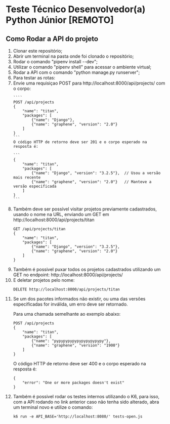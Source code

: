 # Teste Técnico Desenvolvedor(a) Python Júnior [REMOTO]

## Como Rodar a API do projeto

<ol>
    <li> Clonar este repositório;
    <li> Abrir um terminal na pasta onde foi clonado o repositório;
    <li> Rodar o comando "pipenv install --dev"; 
    <li> Utilizar o comando "pipenv shell" para acessar o ambiente virtual;
    <li> Rodar a API com o comando "python manage.py runserver";
    <li> Para testar as rotas:</li>
    <li>
      Envie uma requisiçao POST para http://localhost:8000/api/projects/ com o corpo:  
        
    ````
    POST /api/projects
    {
        "name": "titan",
        "packages": [
            {"name": "Django"},
            {"name": "graphene", "version": "2.0"}
        ]
    }
    ```
    O código HTTP de retorno deve ser 201 e o corpo esperado na resposta é:
        
    ```
    {
        "name": "titan",
        "packages": [
            {"name": "Django", "version": "3.2.5"},  // Usou a versão mais recente
            {"name": "graphene", "version": "2.0"}   // Manteve a versão especificada
        ]
    }
    ```
    
</li>
<li>
Também deve ser possível visitar projetos previamente cadastrados, usando o
nome na URL, enviando um GET em http://localhost:8000/api/projects/titan
    
```
GET /api/projects/titan
{
    "name": "titan",
    "packages": [
        {"name": "Django", "version": "3.2.5"},
        {"name": "graphene", "version": "2.0"}
    ]
}
```
</li>
<li>
    Também é possivel puxar todos os projetos cadastrados utilizando um GET no endpoint: http://localhost:8000/api/projects/
</li>
<li>E deletar projetos pelo nome:
    
```
DELETE http://localhost:8000/api/projects/titan
```
</li>

<li>
    Se um dos pacotes informados não existir, ou uma das versões especificadas for
inválida, um erro deve ser retornado.

Para uma chamada semelhante ao exemplo abaixo:
```
POST /api/projects
{
    "name": "titan",
    "packages": [
        {"name": "pypypypypypypypypypypy"},
        {"name": "graphene", "version": "1900"}
    ]
}
```
O código HTTP de retorno deve ser 400 e o corpo esperado na resposta é:

```
{
    "error": "One or more packages doesn't exist"
}
```
</li>
<li>
    Também é possivel rodar os testes internos utilizando o K6, para isso, com a API rodando no link anterior caso não tenha sido alterado, abra um terminal novo e utilize o comando:
    
    
    k6 run -e API_BASE='http://localhost:8080/' tests-open.js
    
</li>
</ol>
